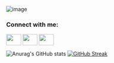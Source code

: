 ![image](https://github.com/eish30/eish30/assets/113579065/8ebcae65-8f97-4e26-9d17-48e5d947a2b0)

<h3 align="left">Connect with me:</h3>
<p align="left">
<a href="https://twitter.com/eishanib" target="blank"><img align="center" src="https://cdn.jsdelivr.net/npm/simple-icons@3.0.1/icons/twitter.svg" alt="" height="30" width="40" /></a>
<a href="https://www.linkedin.com/in/eishanibhattacharya30/" target="blank"><img align="center" src="https://cdn.jsdelivr.net/npm/simple-icons@3.0.1/icons/linkedin.svg" alt="" height="30" width="40" /></a>
<a href="your link" target="blank"><img align="center" src="https://cdn.jsdelivr.net/npm/simple-icons@3.0.1/icons/instagram.svg" alt="" height="30" width="40" /></a>
</p>



<!--
**eish30/eish30** is a ✨ _special_ ✨ repository because its `README.md` (this file) appears on your GitHub profile.

Here are some ideas to get you started:

- 🔭 I’m currently working on ...
- 🌱 I’m currently learning ...
- 👯 I’m looking to collaborate on ...
- 🤔 I’m looking for help with ...
- 💬 Ask me about ...
- 📫 How to reach me: ...
- 😄 Pronouns: ...
- ⚡ Fun fact: ...
-->




![Anurag's GitHub stats](https://github-readme-stats.vercel.app/api?username=eish30&show_icons=true&theme=github_dark)
[![GitHub Streak](http://github-readme-streak-stats.herokuapp.com?user=eish30&theme=github-dark-blue)](https://git.io/streak-stats)



